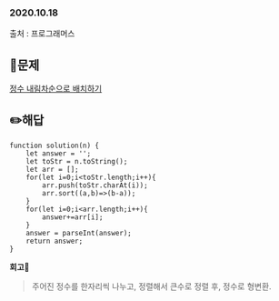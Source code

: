 ### 2020.10.18

출처 : 프로그래머스

## 📝문제

[정수 내림차순으로 배치하기](https://programmers.co.kr/learn/courses/30/lessons/12933)

## ✏️해답

```
function solution(n) {
    let answer = '';
    let toStr = n.toString();
    let arr = [];
    for(let i=0;i<toStr.length;i++){
        arr.push(toStr.charAt(i));
        arr.sort((a,b)=>(b-a));
    }
    for(let i=0;i<arr.length;i++){
        answer+=arr[i];
    }
    answer = parseInt(answer);
    return answer;
}
```

**회고🧐**

> 주어진 정수를 한자리씩 나누고, 정렬해서 큰수로 정렬 후, 정수로 형변환.